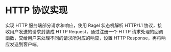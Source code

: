 # HTTP 协议实现

实现 HTTP 服务端部分请求和响应，使用 Ragel 状态机解析 HTTP/1.1 协议，接收用户发送的请求封装成 HTTP Request，通过注册一个 HTTP 请求处理的回调函数，交给用户来处理不同的请求所对应的响应，设置 HTTP Response，再将响应发送到客户端。
